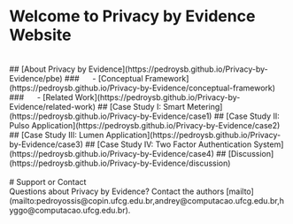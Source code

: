 # Welcome to Privacy by Evidence Website
<br>
## [About Privacy by Evidence](https://pedroysb.github.io/Privacy-by-Evidence/pbe)
### &nbsp;&nbsp;&nbsp;&nbsp; - [Conceptual Framework](https://pedroysb.github.io/Privacy-by-Evidence/conceptual-framework)
### &nbsp;&nbsp;&nbsp;&nbsp; - [Related Work](https://pedroysb.github.io/Privacy-by-Evidence/related-work)
## [Case Study I: Smart Metering](https://pedroysb.github.io/Privacy-by-Evidence/case1)
## [Case Study II: Pulso Application](https://pedroysb.github.io/Privacy-by-Evidence/case2)
## [Case Study III: Lumen Application](https://pedroysb.github.io/Privacy-by-Evidence/case3)
## [Case Study IV: Two Factor Authentication System](https://pedroysb.github.io/Privacy-by-Evidence/case4)
## [Discussion](https://pedroysb.github.io/Privacy-by-Evidence/discussion)
<br><br>
# Support or Contact
<br>
Questions about Privacy by Evidence? Contact the authors [mailto](mailto:pedroyossis@copin.ufcg.edu.br,andrey@computacao.ufcg.edu.br,hyggo@computacao.ufcg.edu.br).
